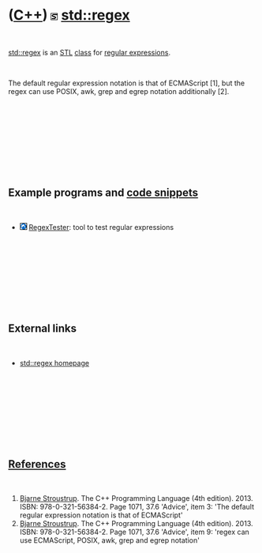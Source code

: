 
 

 

 

 

 

([C++](Cpp.md)) ![STL](PicSTL.png) [std::regex](CppStdRegex.md)
=================================================================

 

[std::regex](CppStdRegex.md) is an [STL](CppStl.md)
[class](CppClass.md) for [regular expressions](CppRegex.md).

 

The default regular expression notation is that of ECMAScript \[1\], but
the regex can use POSIX, awk, grep and egrep notation additionally
\[2\].

 

 

 

 

 

Example programs and [code snippets](CppCodeSnippets.md)
---------------------------------------------------------

 

-   ![Lubuntu](PicLubuntu.png) [RegexTester](ToolRegexTester.md): tool
    to test regular expressions

 

 

 

 

 

External links
--------------

 

-   [std::regex
    homepage](http://www.STL.org/doc/libs/1_43_0/libs/regex/doc/html/index.html)

 

 

 

 

 

[References](CppReferences.md)
-------------------------------

 

1.  [Bjarne Stroustrup](CppBjarneStroustrup.md). The C++ Programming
    Language (4th edition). 2013. ISBN: 978-0-321-56384-2. Page 1071,
    37.6 'Advice', item 3: 'The default regular expression notation is
    that of ECMAScript'
2.  [Bjarne Stroustrup](CppBjarneStroustrup.md). The C++ Programming
    Language (4th edition). 2013. ISBN: 978-0-321-56384-2. Page 1071,
    37.6 'Advice', item 9: 'regex can use ECMAScript, POSIX, awk, grep
    and egrep notation'

 

 

 

 

 

 


